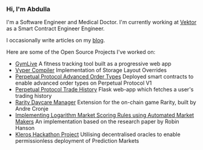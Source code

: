 ### Hi, I'm Abdulla

I'm a Software Engineer and Medical Doctor. 
I'm currently working at [Vektor](https://vektor.finance/) as a Smart Contract Engineer Engineer.

I occasionally write articles on my [blog](https://abdullathedruid.github.io/).

Here are some of the Open Source Projects I've worked on:
- [GymLive](https://github.com/abdullathedruid/gym_live) A fitness tracking tool built as a progressive web app
- [Vyper Compiler](https://github.com/vyperlang/vyper/pull/2593) Implementation of Storage Layout Overrides
- [Perpetual Protocol Advanced Order Types](https://github.com/perpfutui/perpetual-limit-orders) Deployed smart contracts to enable advanced order types on Perpetual Protocol V1
- [Perpetual Protocol Trade History](https://github.com/abdullathedruid/perp_csv) Flask web-app which fetches a user's trading history
- [Rarity Daycare Manager](https://github.com/abdullathedruid/daycare_manager) Extension for the on-chain game Rarity, built by Andre Cronje
- [Implementing Logarithm Market Scoring Rules using Automated Market Makers](https://docs.just.win/) An implementation based on the research paper by Robin Hanson
- [Kleros Hackathon Project](https://github.com/dpball/supremecourt) Utilising decentralised oracles to enable permissionless deployment of Prediction Markets

<!--
**abdullathedruid/abdullathedruid** is a ✨ _special_ ✨ repository because its `README.md` (this file) appears on your GitHub profile.

Here are some ideas to get you started:

- 🔭 I’m currently working on ...
- 🌱 I’m currently learning ...
- 👯 I’m looking to collaborate on ...
- 🤔 I’m looking for help with ...
- 💬 Ask me about ...
- 📫 How to reach me: ...
- 😄 Pronouns: ...
- ⚡ Fun fact: ...
-->
